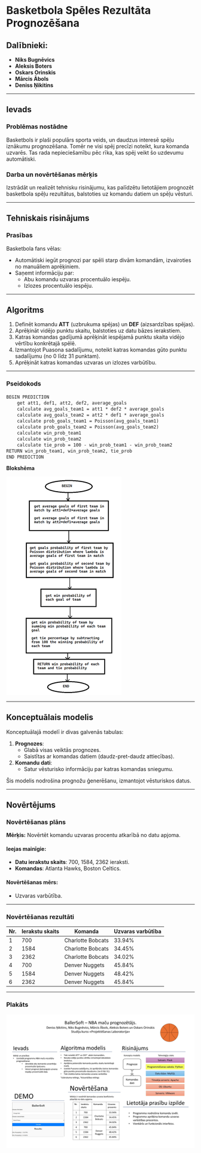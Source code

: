 # Basketbola Spēles Rezultāta Prognozēšana

## Dalībnieki:
- **Niks Bugnēvics**
- **Aleksis Boters**
- **Oskars Orinskis**
- **Mārcis Ābols**
- **Deniss Ņikitins**

---

## Ievads

### Problēmas nostādne
Basketbols ir plaši populārs sporta veids, un daudzus interesē spēļu iznākumu prognozēšana. Tomēr ne visi spēj precīzi noteikt, kura komanda uzvarēs. Tas rada nepieciešamību pēc rīka, kas spēj veikt šo uzdevumu automātiski.

### Darba un novērtēšanas mērķis
Izstrādāt un realizēt tehnisku risinājumu, kas palīdzētu lietotājiem prognozēt basketbola spēļu rezultātus, balstoties uz komandu datiem un spēļu vēsturi.

---

## Tehniskais risinājums

### Prasības
Basketbola fans vēlas:
- Automātiski iegūt prognozi par spēli starp divām komandām, izvairoties no manuāliem aprēķiniem.
- Saņemt informāciju par:
  - Abu komandu uzvaras procentuālo iespēju.
  - Izlozes procentuālo iespēju.

---

## Algoritms
1. Definēt komandu **ATT** (uzbrukuma spējas) un **DEF** (aizsardzības spējas).
2. Aprēķināt vidējo punktu skaitu, balstoties uz datu bāzes ierakstiem.
3. Katras komandas gadījumā aprēķināt iespējamā punktu skaita vidējo vērtību konkrētajā spēlē.
4. Izmantojot Puasona sadalījumu, noteikt katras komandas gūto punktu sadalījumu (no 0 līdz 31 punktam).
5. Aprēķināt katras komandas uzvaras un izlozes varbūtību.

---

### Pseidokods
```
BEGIN PREDICTION
    get att1, def1, att2, def2, average_goals
    calculate avg_goals_team1 = att1 * def2 * average_goals
    calculate avg_goals_team2 = att2 * def1 * average_goals
    calculate prob_goals_team1 = Poisson(avg_goals_team1)
    calculate prob_goals_team2 = Poisson(avg_goals_team2)
    calculate win_prob_team1
    calculate win_prob_team2
    calculate tie_prob = 100 - win_prob_team1 - win_prob_team2
RETURN win_prob_team1, win_prob_team2, tie_prob
END PREDICTION
```
**Blokshēma**

![teksts attēlam](Picture1.png)

---

## Konceptuālais modelis

Konceptuālajā modelī ir divas galvenās tabulas:
1. **Prognozes**:
   - Glabā visas veiktās prognozes.
   - Saistītas ar komandas datiem (daudz-pret-daudz attiecības).
2. **Komandu dati**:
   - Satur vēsturisko informāciju par katras komandas sniegumu.

Šis modelis nodrošina prognožu ģenerēšanu, izmantojot vēsturiskos datus.

---

## Novērtējums

### Novērtēšanas plāns
**Mērķis:** Novērtēt komandu uzvaras procentu atkarībā no datu apjoma.

#### Ieejas mainīgie:
- **Datu ierakstu skaits**: 700, 1584, 2362 ieraksti.
- **Komandas**: Atlanta Hawks, Boston Celtics.

#### Novērtēšanas mērs:
- Uzvaras varbūtība.

---

### Novērtēšanas rezultāti
| Nr. | Ierakstu skaits | Komanda          | Uzvaras varbūtība |
|-----|-----------------|------------------|-------------------|
| 1   | 700             | Charlotte Bobcats| 33.94%           |
| 2   | 1584            | Charlotte Bobcats| 34.45%           |
| 3   | 2362            | Charlotte Bobcats| 34.02%           |
| 4   | 700             | Denver Nuggets   | 45.84%           |
| 5   | 1584            | Denver Nuggets   | 48.42%           |
| 6   | 2362            | Denver Nuggets   | 45.84%           |

---
### Plakāts

![teksts attēlam](Baller.jpg)
